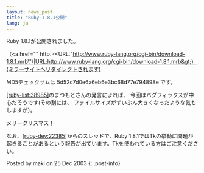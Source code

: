 ```yaml
---
layout: news_post
title: "Ruby 1.8.1公開"
lang: ja
---
```


Ruby 1.8.1が公開されました。

（<a href=\"\"
http:>&lt;URL:\"http://www.ruby-lang.org/cgi-bin/download-1.8.1.mrb\"\|URL:http://www.ruby-lang.org/cgi-bin/download-1.8.1.mrb&gt;）(ミラーサイトへリダイレクトされます)

MD5チェックサムは 5d52c7d0e6a6eb6e3bc68d77e794898e です。

[\[ruby-list:38985\]][1]のまつもとさんの発言によれば、 今回はバグフィックスが中心だそうです(その割には、
ファイルサイズがずいぶん大きくなったような気もしますが）。

メリークリスマス！

なお、[\[ruby-dev:22385\]][2]からのスレッドで、Ruby
1.8.1ではTkの挙動に問題が起きることがあるという報告が出ています。Tkを使われている方はご注意ください。

Posted by maki on 25 Dec 2003
{: .post-info}



[1]: http://blade.nagaokaut.ac.jp/cgi-bin/scat.rb/ruby/ruby-list/38985 
[2]: http://blade.nagaokaut.ac.jp/cgi-bin/scat.rb/ruby/ruby-dev/22385 
